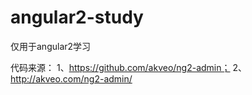 # angular2-study
仅用于angular2学习

代码来源：
1、https://github.com/akveo/ng2-admin；
2、http://akveo.com/ng2-admin/
